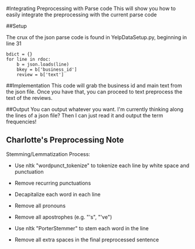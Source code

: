 #Integrating Preprocessing with Parse code
This will show you how to easily integrate the preprocessing with the current parse code

##Setup

The crux of the json parse code is found in YelpDataSetup.py, beginning in line 31
```
bdict = {}
for line in rdoc:
    b = json.loads(line)
    bkey = b['business_id']
    review = b['text']
```
##Implementation
This code will grab the business id and main text from the json file. Once you have that, you can proceed to text preprocess the text of the reviews.

##Output
You can output whatever you want. I'm currently thinking along the lines of a json file? Then I can just read it and output the term frequencies!


## Charlotte's Preprocessing Note

Stemming/Lemmatization Process:
- Use nltk "wordpunct_tokenize" to tokenize each line by white space and punctuation
- Remove recurring punctuations
- Decapitalize each word in each line
- Remove all pronouns 
- Remove all apostrophes (e.g. "'s", "'ve")

- Use nltk "PorterStemmer" to stem each word in the line
- Remove all extra spaces in the final preprocessed sentence